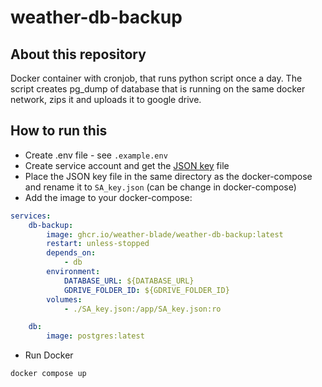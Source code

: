 # weather-db-backup

## About this repository

Docker container with cronjob, that runs python script once a day. The script creates pg_dump of database that is running on the same docker network, zips it and uploads it to google drive.

## How to run this

-   Create .env file - see `.example.env`
-   Create service account and get the [JSON key](https://medium.com/@matheodaly.md/using-google-drive-api-with-python-and-a-service-account-d6ae1f6456c2) file
-   Place the JSON key file in the same directory as the docker-compose and rename it to `SA_key.json` (can be change in docker-compose)
-   Add the image to your docker-compose:

```yaml
services:
    db-backup:
        image: ghcr.io/weather-blade/weather-db-backup:latest
        restart: unless-stopped
        depends_on:
            - db
        environment:
            DATABASE_URL: ${DATABASE_URL}
            GDRIVE_FOLDER_ID: ${GDRIVE_FOLDER_ID}
        volumes:
            - ./SA_key.json:/app/SA_key.json:ro

    db:
        image: postgres:latest
```

-   Run Docker

```sh
docker compose up
```
